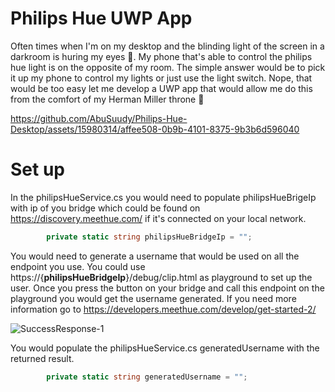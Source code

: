 # Philips Hue UWP App

Often times when I'm on my desktop and the blinding light of the screen in a darkroom is huring my eyes 👀. My phone that's able to control the philips hue light is on the opposite of my room. The simple answer would be to pick it up my phone to control my lights or just use the light switch. Nope, that would be too easy let me develop a UWP app that would allow me do this from the comfort of my Herman Miller throne 💺

https://github.com/AbuSuudy/Philips-Hue-Desktop/assets/15980314/affee508-0b9b-4101-8375-9b3b6d596040

# Set up 

In the philipsHueService.cs you would need to populate philipsHueBrigeIp with ip of you bridge which could be found on  https://discovery.meethue.com/ if it's connected on your local network. 

```c#
        private static string philipsHueBridgeIp = "";               
```
You would need to generate a username that would be used on all the endpoint you use. You could use https://{**philipsHueBridgeIp**}/debug/clip.html as playground to set up the user. Once you press the button on your bridge and call this endpoint on the playground you would get the username generated. If you need more information go to https://developers.meethue.com/develop/get-started-2/ 
  
![SuccessResponse-1](https://github.com/AbuSuudy/Philips-Hue-Desktop/assets/15980314/0c64839f-02bd-461d-bff0-87f9c02eca21)

You would populate the  philipsHueService.cs generatedUsername with the returned result.
```c#
        private static string generatedUsername = "";               
```





